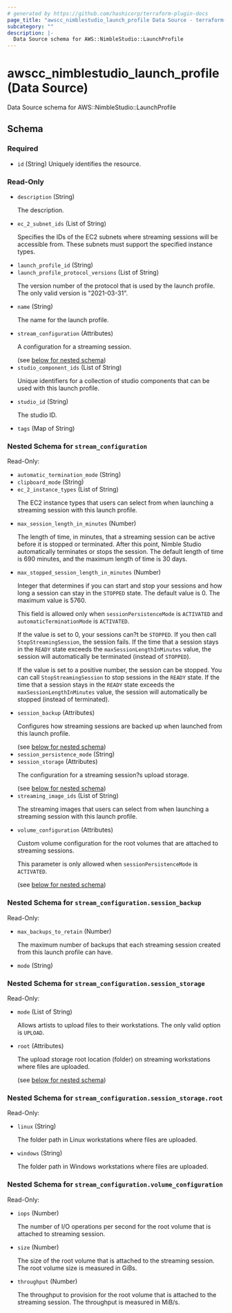 ```yaml
---
# generated by https://github.com/hashicorp/terraform-plugin-docs
page_title: "awscc_nimblestudio_launch_profile Data Source - terraform-provider-awscc"
subcategory: ""
description: |-
  Data Source schema for AWS::NimbleStudio::LaunchProfile
---
```


# awscc_nimblestudio_launch_profile (Data Source)

Data Source schema for AWS::NimbleStudio::LaunchProfile



<!-- schema generated by tfplugindocs -->
## Schema

### Required

- `id` (String) Uniquely identifies the resource.

### Read-Only

- `description` (String) <p>The description.</p>
- `ec_2_subnet_ids` (List of String) <p>Specifies the IDs of the EC2 subnets where streaming sessions will be accessible from.
            These subnets must support the specified instance types. </p>
- `launch_profile_id` (String)
- `launch_profile_protocol_versions` (List of String) <p>The version number of the protocol that is used by the launch profile. The only valid
            version is "2021-03-31".</p>
- `name` (String) <p>The name for the launch profile.</p>
- `stream_configuration` (Attributes) <p>A configuration for a streaming session.</p> (see [below for nested schema](#nestedatt--stream_configuration))
- `studio_component_ids` (List of String) <p>Unique identifiers for a collection of studio components that can be used with this
            launch profile.</p>
- `studio_id` (String) <p>The studio ID. </p>
- `tags` (Map of String)

<a id="nestedatt--stream_configuration"></a>
### Nested Schema for `stream_configuration`

Read-Only:

- `automatic_termination_mode` (String)
- `clipboard_mode` (String)
- `ec_2_instance_types` (List of String) <p>The EC2 instance types that users can select from when launching a streaming session
            with this launch profile.</p>
- `max_session_length_in_minutes` (Number) <p>The length of time, in minutes, that a streaming session can be active before it is
            stopped or terminated. After this point, Nimble Studio automatically terminates or
            stops the session. The default length of time is 690 minutes, and the maximum length of
            time is 30 days.</p>
- `max_stopped_session_length_in_minutes` (Number) <p>Integer that determines if you can start and stop your sessions and how long a session
            can stay in the <code>STOPPED</code> state. The default value is 0. The maximum value is
            5760.</p>
         <p>This field is allowed only when <code>sessionPersistenceMode</code> is
                <code>ACTIVATED</code> and <code>automaticTerminationMode</code> is
                <code>ACTIVATED</code>.</p>
         <p>If the value is set to 0, your sessions can?t be <code>STOPPED</code>. If you then
            call <code>StopStreamingSession</code>, the session fails. If the time that a session
            stays in the <code>READY</code> state exceeds the <code>maxSessionLengthInMinutes</code>
            value, the session will automatically be terminated (instead of
            <code>STOPPED</code>).</p>
         <p>If the value is set to a positive number, the session can be stopped. You can call
                <code>StopStreamingSession</code> to stop sessions in the <code>READY</code> state.
            If the time that a session stays in the <code>READY</code> state exceeds the
                <code>maxSessionLengthInMinutes</code> value, the session will automatically be
            stopped (instead of terminated).</p>
- `session_backup` (Attributes) <p>Configures how streaming sessions are backed up when launched from this launch
            profile.</p> (see [below for nested schema](#nestedatt--stream_configuration--session_backup))
- `session_persistence_mode` (String)
- `session_storage` (Attributes) <p>The configuration for a streaming session?s upload storage.</p> (see [below for nested schema](#nestedatt--stream_configuration--session_storage))
- `streaming_image_ids` (List of String) <p>The streaming images that users can select from when launching a streaming session
            with this launch profile.</p>
- `volume_configuration` (Attributes) <p>Custom volume configuration for the root volumes that are attached to streaming
            sessions.</p>
         <p>This parameter is only allowed when <code>sessionPersistenceMode</code> is
                <code>ACTIVATED</code>.</p> (see [below for nested schema](#nestedatt--stream_configuration--volume_configuration))

<a id="nestedatt--stream_configuration--session_backup"></a>
### Nested Schema for `stream_configuration.session_backup`

Read-Only:

- `max_backups_to_retain` (Number) <p>The maximum number of backups that each streaming session created from this launch
            profile can have.</p>
- `mode` (String)


<a id="nestedatt--stream_configuration--session_storage"></a>
### Nested Schema for `stream_configuration.session_storage`

Read-Only:

- `mode` (List of String) <p>Allows artists to upload files to their workstations. The only valid option is
                <code>UPLOAD</code>.</p>
- `root` (Attributes) <p>The upload storage root location (folder) on streaming workstations where files are
            uploaded.</p> (see [below for nested schema](#nestedatt--stream_configuration--session_storage--root))

<a id="nestedatt--stream_configuration--session_storage--root"></a>
### Nested Schema for `stream_configuration.session_storage.root`

Read-Only:

- `linux` (String) <p>The folder path in Linux workstations where files are uploaded.</p>
- `windows` (String) <p>The folder path in Windows workstations where files are uploaded.</p>



<a id="nestedatt--stream_configuration--volume_configuration"></a>
### Nested Schema for `stream_configuration.volume_configuration`

Read-Only:

- `iops` (Number) <p>The number of I/O operations per second for the root volume that is attached to
            streaming session.</p>
- `size` (Number) <p>The size of the root volume that is attached to the streaming session. The root volume
            size is measured in GiBs.</p>
- `throughput` (Number) <p>The throughput to provision for the root volume that is attached to the streaming
            session. The throughput is measured in MiB/s.</p>
